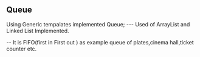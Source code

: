 ## Queue

Using Generic tempalates implemented Queue;
---  Used of ArrayList and Linked List Implemented.

-- It is FIFO(first in First out ) as example queue of plates,cinema hall,ticket counter etc.
